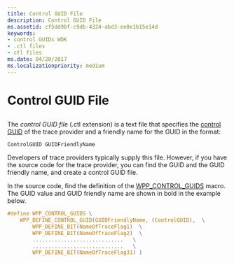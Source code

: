 ```yaml
---
title: Control GUID File
description: Control GUID File
ms.assetid: cf5dd9bf-c9db-4324-abd3-ee0e1b15e14d
keywords:
- control GUIDs WDK
- .ctl files
- ctl files
ms.date: 04/20/2017
ms.localizationpriority: medium
---
```


# Control GUID File

## <span id="ddk_control_guid_file_tools"></span><span id="DDK_CONTROL_GUID_FILE_TOOLS"></span>

The *control GUID file* (.ctl extension) is a text file that specifies the [control GUID](control-guid.md) of the trace provider and a friendly name for the GUID in the format:

```
ControlGUID GUIDFriendlyName
```

Developers of trace providers typically supply this file. However, if you have the source code for the trace provider, you can find the GUID and the GUID friendly name, and create a control GUID file.

In the source code, find the definition of the [WPP\_CONTROL\_GUIDS](https://docs.microsoft.com/previous-versions/windows/hardware/previsioning-framework/ff556186(v=vs.85)) macro. The GUID value and GUID friendly name are shown in bold in the example below.

```C
#define WPP_CONTROL_GUIDS \
    WPP_DEFINE_CONTROL_GUID(GUIDFriendlyName, (ControlGUID),  \
        WPP_DEFINE_BIT(NameOfTraceFlag1)  \
        WPP_DEFINE_BIT(NameOfTraceFlag2)  \
        .............................   \
        .............................   \
        WPP_DEFINE_BIT(NameOfTraceFlag31) )
```
